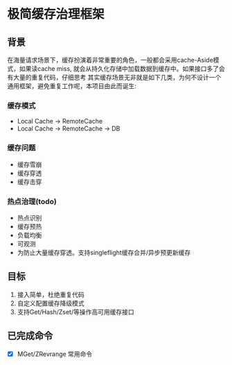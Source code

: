 # 极简缓存治理框架

## 背景
在海量请求场景下，缓存扮演着非常重要的角色，一般都会采用cache-Aside模式，如果读cache miss, 就会从持久化存储中加载数据到缓存中。如果接口多了会有大量的重复代码，仔细思考
其实缓存场景无非就是如下几类，为何不设计一个通用框架，避免重复工作呢，本项目由此而诞生:
### 缓存模式
 - Local Cache -> RemoteCache
 - Local Cache -> RemoteCache -> DB
### 缓存问题
 - 缓存雪崩
 - 缓存穿透
 - 缓存击穿
### 热点治理(todo)
 - 热点识别 
 - 缓存预热
 - 负载均衡
 - 可观测
 - 为防止大量缓存穿透。支持singleflight缓存合并/异步预更新缓存
## 目标
1. 接入简单，杜绝重复代码
2. 自定义配置缓存降级模式
3. 支持Get/Hash/Zset/等操作高可用缓存接口


## 已完成命令
- [x] MGet/ZRevrange 常用命令 